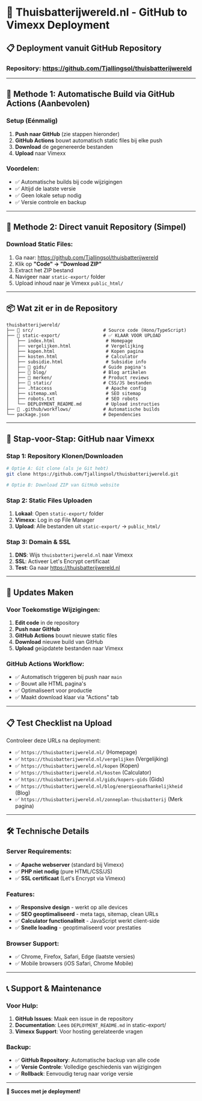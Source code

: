 # 🚀 Thuisbatterijwereld.nl - GitHub to Vimexx Deployment

## 📋 **Deployment vanuit GitHub Repository**

### **Repository**: https://github.com/Tjallingsol/thuisbatterijwereld

---

## 🎯 **Methode 1: Automatische Build via GitHub Actions (Aanbevolen)**

### **Setup (Eénmalig)**
1. **Push naar GitHub** (zie stappen hieronder)
2. **GitHub Actions** bouwt automatisch static files bij elke push
3. **Download** de gegenereerde bestanden
4. **Upload** naar Vimexx

### **Voordelen:**
- ✅ Automatische builds bij code wijzigingen
- ✅ Altijd de laatste versie
- ✅ Geen lokale setup nodig
- ✅ Versie controle en backup

---

## 🔧 **Methode 2: Direct vanuit Repository (Simpel)**

### **Download Static Files:**
1. Ga naar: https://github.com/Tjallingsol/thuisbatterijwereld
2. Klik op **"Code" → "Download ZIP"**
3. Extract het ZIP bestand
4. Navigeer naar `static-export/` folder
5. Upload inhoud naar je Vimexx `public_html/`

---

## 📦 **Wat zit er in de Repository**

```
thuisbatterijwereld/
├── 📁 src/                          # Source code (Hono/TypeScript)
├── 📁 static-export/                # ✅ KLAAR VOOR UPLOAD
│   ├── index.html                   # Homepage
│   ├── vergelijken.html             # Vergelijking
│   ├── kopen.html                   # Kopen pagina
│   ├── kosten.html                  # Calculator
│   ├── subsidie.html                # Subsidie info
│   ├── 📁 gids/                     # Guide pagina's
│   ├── 📁 blog/                     # Blog artikelen
│   ├── 📁 merken/                   # Product reviews
│   ├── 📁 static/                   # CSS/JS bestanden
│   ├── .htaccess                    # Apache config
│   ├── sitemap.xml                  # SEO sitemap
│   ├── robots.txt                   # SEO robots
│   └── DEPLOYMENT_README.md         # Upload instructies
├── 📁 .github/workflows/            # Automatische builds
└── package.json                    # Dependencies
```

---

## 🚀 **Stap-voor-Stap: GitHub naar Vimexx**

### **Stap 1: Repository Klonen/Downloaden**
```bash
# Optie A: Git clone (als je Git hebt)
git clone https://github.com/Tjallingsol/thuisbatterijwereld.git

# Optie B: Download ZIP van GitHub website
```

### **Stap 2: Static Files Uploaden**
1. **Lokaal**: Open `static-export/` folder
2. **Vimexx**: Log in op File Manager
3. **Upload**: Alle bestanden uit `static-export/` → `public_html/`

### **Stap 3: Domain & SSL**
1. **DNS**: Wijs `thuisbatterijwereld.nl` naar Vimexx
2. **SSL**: Activeer Let's Encrypt certificaat
3. **Test**: Ga naar https://thuisbatterijwereld.nl

---

## 🔄 **Updates Maken**

### **Voor Toekomstige Wijzigingen:**

1. **Edit code** in de repository
2. **Push naar GitHub**
3. **GitHub Actions** bouwt nieuwe static files
4. **Download** nieuwe build van GitHub
5. **Upload** geüpdatete bestanden naar Vimexx

### **GitHub Actions Workflow:**
- ✅ Automatisch triggeren bij push naar `main`
- ✅ Bouwt alle HTML pagina's
- ✅ Optimaliseert voor productie
- ✅ Maakt download klaar via "Actions" tab

---

## 📋 **Test Checklist na Upload**

Controleer deze URLs na deployment:

- ✅ `https://thuisbatterijwereld.nl/` (Homepage)
- ✅ `https://thuisbatterijwereld.nl/vergelijken` (Vergelijking)
- ✅ `https://thuisbatterijwereld.nl/kopen` (Kopen)  
- ✅ `https://thuisbatterijwereld.nl/kosten` (Calculator)
- ✅ `https://thuisbatterijwereld.nl/gids/kopers-gids` (Gids)
- ✅ `https://thuisbatterijwereld.nl/blog/energieonafhankelijkheid` (Blog)
- ✅ `https://thuisbatterijwereld.nl/zonneplan-thuisbatterij` (Merk pagina)

---

## 🛠️ **Technische Details**

### **Server Requirements:**
- ✅ **Apache webserver** (standard bij Vimexx)
- ✅ **PHP niet nodig** (pure HTML/CSS/JS)
- ✅ **SSL certificaat** (Let's Encrypt via Vimexx)

### **Features:**
- ✅ **Responsive design** - werkt op alle devices
- ✅ **SEO geoptimaliseerd** - meta tags, sitemap, clean URLs
- ✅ **Calculator functionaliteit** - JavaScript werkt client-side
- ✅ **Snelle loading** - geoptimaliseerd voor prestaties

### **Browser Support:**
- ✅ Chrome, Firefox, Safari, Edge (laatste versies)
- ✅ Mobile browsers (iOS Safari, Chrome Mobile)

---

## 📞 **Support & Maintenance**

### **Voor Hulp:**
1. **GitHub Issues**: Maak een issue in de repository
2. **Documentation**: Lees `DEPLOYMENT_README.md` in static-export/
3. **Vimexx Support**: Voor hosting gerelateerde vragen

### **Backup:**
- ✅ **GitHub Repository**: Automatische backup van alle code
- ✅ **Versie Controle**: Volledige geschiedenis van wijzigingen
- ✅ **Rollback**: Eenvoudig terug naar vorige versie

---

**🎉 Succes met je deployment!**